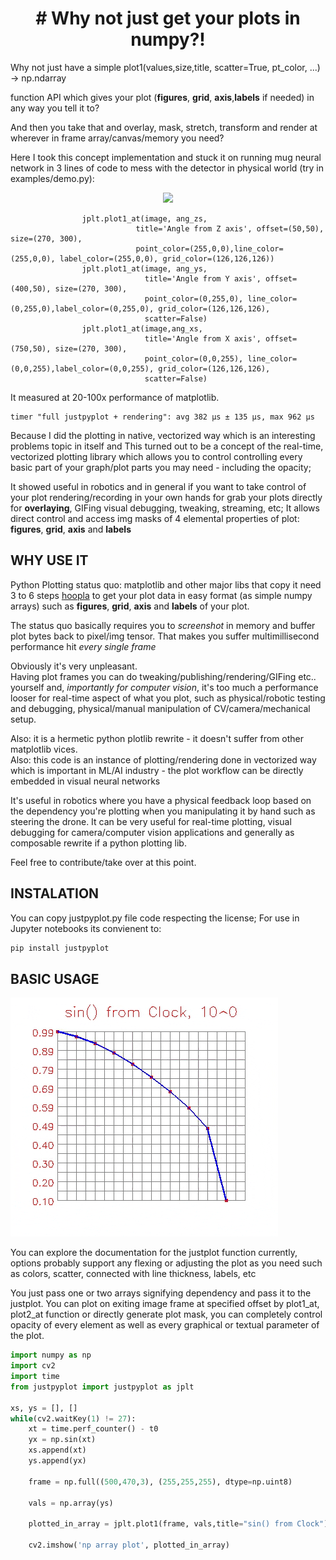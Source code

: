 
<h1 align="center"># Why not just get your plots in numpy?! </h1>
Why not just have a simple plot1(values,size,title, scatter=True, pt_color, ...) -> np.ndarray 

function API which gives your plot (__figures__, __grid__, __axis__,__labels__ if needed) in any way you tell it to?

And then you take that and overlay, mask, stretch, transform and render at wherever in frame array/canvas/memory you need?

Here I took this concept implementation and stuck it on running mug neural network in 3 lines of code to mess with the detector in physical world (try in examples/demo.py):
<p align="center">
  <img src="resources/demo.gif">
</p>

```
                jplt.plot1_at(image, ang_zs,
                            title='Angle from Z axis', offset=(50,50), size=(270, 300),
                            point_color=(255,0,0),line_color=(255,0,0), label_color=(255,0,0), grid_color=(126,126,126))
                jplt.plot1_at(image, ang_ys,
                              title='Angle from Y axis', offset=(400,50), size=(270, 300),
                              point_color=(0,255,0), line_color=(0,255,0),label_color=(0,255,0), grid_color=(126,126,126),
                              scatter=False)
                jplt.plot1_at(image,ang_xs,
                              title='Angle from X axis', offset=(750,50), size=(270, 300),
                              point_color=(0,0,255), line_color=(0,0,255),label_color=(0,0,255), grid_color=(126,126,126),
                              scatter=False)
```

It measured at 20-100x performance of matplotlib.
```
timer "full justpyplot + rendering": avg 382 µs ± 135 µs, max 962 µs
```

Because I did the plotting in native, vectorized way which is an interesting problems topic in itself and
This turned out to be a concept of the real-time, vectorized plotting library
which allows you to control controlling every basic part of your graph/plot parts you may need - including the opacity; 

It showed useful in robotics and in general if you want to take control of your plot rendering/recording in your own hands for grab your plots directly for __overlaying__, GIFing
visual debugging, tweaking, streaming, etc; It allows direct control and access img masks of 4 elemental properties of plot:  __figures__, __grid__, __axis__ and __labels__

## WHY USE IT
Python Plotting status quo: matplotlib and other major libs that copy it
need 3 to 6 steps [hoopla](https://stackoverflow.com/questions/7821518/save-plot-to-numpy-array/77853862#77853862) to get your plot data in easy format (as simple numpy arrays) such as __figures__, __grid__, __axis__ and __labels__ of your plot. 

The status quo basically requires you to _screenshot_ in memory and buffer plot bytes back to pixel/img tensor. That makes you suffer multimillisecond performance hit _every single frame_

Obviously it's very unpleasant. \
Having plot frames you can do tweaking/publishing/rendering/GIFing etc.. yourself and, _importantly for computer vision_, it's too much a performance looser for real-time aspect of what you plot, such as physical/robotic testing and debugging, physical/manual manipulation of CV/camera/mechanical setup.

Also: it is a hermetic python plotlib rewrite  - it doesn't suffer from other matplotlib vices.\
Also: this code is an instance of plotting/rendering done in vectorized way which is important in ML/AI industry - the plot workflow can be directly embedded in visual neural networks

It's useful in robotics where you have a physical feedback loop based on the dependency you're plotting when you manipulating it by hand such as steering the drone. It can be very useful for real-time plotting, visual debugging for camera/computer vision applications and generally as composable rewrite if a python plotting lib.

Feel free to contribute/take over at this point.

## INSTALATION

You can copy justpyplot.py file code respecting the license;
For use in Jupyter notebooks its convienent to:
```bash    
pip install justpyplot
```
## BASIC USAGE

![Basic Usage](resources/sinus.gif)

You can explore the documentation for the justplot function currently, options probably support any  flexing or adjusting the plot as you need such as colors, scatter, connected with line thickness, labels, etc

You just pass one or two arrays signifying dependency and pass it to the justplot.
You can plot on exiting image frame at specified offset by plot1_at, plot2_at function or directly generate plot mask, you can completely control opacity of every element as well as every graphical or textual parameter of the plot.

```python
import numpy as np 
import cv2
import time
from justpyplot import justpyplot as jplt

xs, ys = [], []
while(cv2.waitKey(1) != 27):
    xt = time.perf_counter() - t0
    yx = np.sin(xt)
    xs.append(xt)
    ys.append(yx)
    
    frame = np.full((500,470,3), (255,255,255), dtype=np.uint8)
    
    vals = np.array(ys)

    plotted_in_array = jplt.plot1(frame, vals,title="sin() from Clock")
    
    cv2.imshow('np array plot', plotted_in_array)
```
